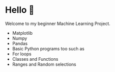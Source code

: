 <h1>Hello 👋</h1>
<p>Welcome to my beginner Machine Learning Project.</p>
<ul>
  <li>Matplotlib</li>
  <li>Numpy</li>
  <li>Pandas</li>
  <li>Basic Python programs too such as <li>For loops</li>
<li>Classes and Functions</li>
<li>Ranges and Random selections</li></li>
</ul>
